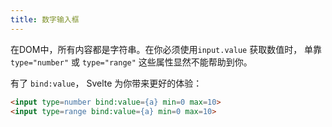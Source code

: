 ```yaml
---
title: 数字输入框
---
```


在DOM中，所有内容都是字符串。在你必须使用`input.value` 获取数值时， 单靠`type="number"` 或 `type="range"` 这些属性显然不能帮助到你。

有了 `bind:value`， Svelte 为你带来更好的体验：

```html
<input type=number bind:value={a} min=0 max=10>
<input type=range bind:value={a} min=0 max=10>
```